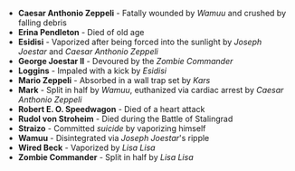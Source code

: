 - **Caesar Anthonio Zeppeli** - Fatally wounded by _Wamuu_ and crushed by falling debris
- **Erina Pendleton** - Died of old age
- **Esidisi** - Vaporized after being forced into the sunlight by _Joseph Joestar_ and _Caesar Anthonio Zeppeli_
- **George Joestar II** - Devoured by the _Zombie Commander_
- **Loggins** - Impaled with a kick by _Esidisi_
- **Mario Zeppeli** - Absorbed in a wall trap set by _Kars_
- **Mark** - Split in half by _Wamuu_, euthanized via cardiac arrest by _Caesar Anthonio Zeppeli_
- **Robert E. O. Speedwagon** - Died of a heart attack
- **Rudol von Stroheim** - Died during the Battle of Stalingrad
- **Straizo** - Committed _suicide_ by vaporizing himself
- **Wamuu** - Disintegrated via _Joseph Joestar_'s ripple
- **Wired Beck** - Vaporized by _Lisa Lisa_
- **Zombie Commander** - Split in half by _Lisa Lisa_